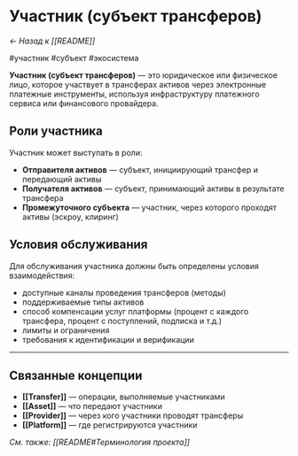 # Участник (субъект трансферов)

*← Назад к [[README]]*

#участник #субъект #экосистема

**Участник (субъект трансферов)** — это юридическое или физическое лицо, которое участвует в трансферах активов через электронные платежные инструменты, используя инфраструктуру платежного сервиса или финансового провайдера.

## Роли участника

Участник может выступать в роли:
- **Отправителя активов** — субъект, инициирующий трансфер и передающий активы
- **Получателя активов** — субъект, принимающий активы в результате трансфера
- **Промежуточного субъекта** — участник, через которого проходят активы (эскроу, клиринг)

## Условия обслуживания

Для обслуживания участника должны быть определены условия взаимодействия:
- доступные каналы проведения трансферов (методы)
- поддерживаемые типы активов
- способ компенсации услуг платформы (процент с каждого трансфера, процент с поступлений, подписка и т.д.) 
- лимиты и ограничения
- требования к идентификации и верификации

---

## Связанные концепции

- **[[Transfer]]** — операции, выполняемые участниками
- **[[Asset]]** — что передают участники
- **[[Provider]]** — через кого участники проводят трансферы
- **[[Platform]]** — где регистрируются участники

*См. также: [[README#Терминология проекта]]*
